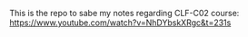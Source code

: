 This is the repo to sabe my notes regarding CLF-C02 course: 
https://www.youtube.com/watch?v=NhDYbskXRgc&t=231s
